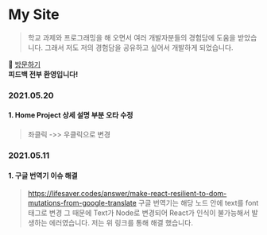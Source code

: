# My Site
> 학교 과제와 프로그래밍을 해 오면서 여러 개발자분들의 경험담에 도움을 받았습니다.
> 그래서 저도 저의 경험담을 공유하고 싶어서 개발하게 되었습니다.

:running: [방문하기](https://blog.heesu99.site)  
**피드백 전부 환영입니다!**

### 2021.05.20
#### 1. Home Project 상세 설명 부분 오타 수정
> 좌클릭 ->> 우클릭으로 변경

### 2021.05.11
#### 1. 구글 번역기 이슈 해결 
> https://lifesaver.codes/answer/make-react-resilient-to-dom-mutations-from-google-translate
> 구글 번역기는 해당 노드 안에 text를 font태그로 변경
> 그 때문에 Text가 Node로 변경되어 React가 인식이 불가능해서 발생하는 에러였습니다.
> 저는 위 링크를 통해 해결 했습니다.
